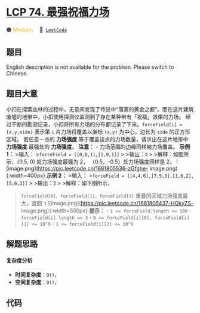 # [LCP 74. 最强祝福力场](https://leetcode.cn/problems/xepqZ5)

🟠 <font color=#ffb800>Medium</font>&emsp; 🔗&ensp;[`LeetCode`](https://leetcode.cn/problems/xepqZ5)

## 题目

English description is not available for the problem. Please switch to
Chinese.


## 题目大意

小扣在探索丛林的过程中，无意间发现了传说中“落寞的黄金之都”。而在这片建筑废墟的地带中，小扣使用探测仪监测到了存在某种带有「祝福」效果的力场。
经过不断的勘测记录，小扣将所有力场的分布都记录了下来。`forceField[i] = [x,y,side]` 表示第 `i` 片力场将覆盖以坐标
`(x,y)` 为中心，边长为 `side` 的正方形区域。 若任意一点的 **力场强度** 等于覆盖该点的力场数量，请求出在这片地带中 **力场强度**
最强处的 **力场强度**。 **注意：** \- 力场范围的边缘同样被力场覆盖。 **示例 1：** >输入： >`forceField =
[[0,0,1],[1,0,1]]` > >输出：`2` > >解释：如图所示，（0.5, 0) 处力场强度最强为 2，
（0.5，-0.5）处力场强度同样是 2。 ![image.png](https://pic.leetcode.cn/1681805536-zGfghe-
image.png){:width=400px} **示例 2：** >输入： >`forceField =
[[4,4,6],[7,5,3],[1,6,2],[5,6,3]]` > >输出：`3` > >解释：如下图所示，
>`forceField[0]、forceField[1]、forceField[3]` 重叠的区域力场强度最大，返回 `3`
![image.png](https://pic.leetcode.cn/1681805437-HQkyZS-
image.png){:width=500px} **提示：** \- `1 <= forceField.length <= 100` \-
`forceField[i].length == 3` \- `0 <= forceField[i][0], forceField[i][1] <=
10^9` \- `1 <= forceField[i][2] <= 10^9`


## 解题思路

#### 复杂度分析

- **时间复杂度**：`O()`，
- **空间复杂度**：`O()`，

## 代码

```javascript

```